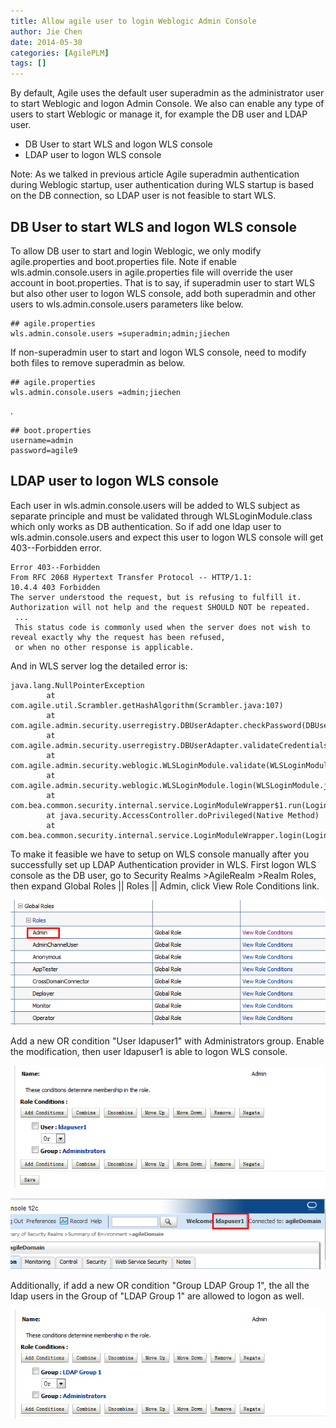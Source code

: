 ```yaml
---
title: Allow agile user to login Weblogic Admin Console
author: Jie Chen
date: 2014-05-30
categories: [AgilePLM]
tags: []
---
```



By default, Agile uses the default user superadmin as the administrator user to start Weblogic and logon Admin Console. We also can enable any type of users to start Weblogic or manage it, for example the DB user and LDAP user.

* DB User to start WLS and logon WLS console
* LDAP user to logon WLS console

Note: As we talked in previous article Agile superadmin authentication during Weblogic startup, user authentication during WLS startup is based on the DB connection, so LDAP user is not feasible to start WLS.

## DB User to start WLS and logon WLS console

To allow DB user to start and login Weblogic, we only modify agile.properties and boot.properties file. Note if enable wls.admin.console.users in agile.properties file will override the user account in boot.properties. That is to say, if superadmin user to start WLS but also other user to logon WLS console, add both superadmin and other users to wls.admin.console.users parameters like below.

	## agile.properties
	wls.admin.console.users =superadmin;admin;jiechen

If non-superadmin user to start and logon WLS console, need to modify both files to remove superadmin as below.

	## agile.properties
	wls.admin.console.users =admin;jiechen

.
	
	## boot.properties
	username=admin
	password=agile9


## LDAP user to logon WLS console

Each user in wls.admin.console.users will be added to WLS subject as separate principle and must be validated through WLSLoginModule.class which only works as DB authentication. So if add one ldap user to wls.admin.console.users and expect this user to logon WLS console will get 403--Forbidden error.

	Error 403--Forbidden
	From RFC 2068 Hypertext Transfer Protocol -- HTTP/1.1:
	10.4.4 403 Forbidden
	The server understood the request, but is refusing to fulfill it. 
	Authorization will not help and the request SHOULD NOT be repeated.
	 ... 
	 This status code is commonly used when the server does not wish to reveal exactly why the request has been refused,
	 or when no other response is applicable.

And in WLS server log the detailed error is:

	java.lang.NullPointerException
			at com.agile.util.Scrambler.getHashAlgorithm(Scrambler.java:107)
			at com.agile.admin.security.userregistry.DBUserAdapter.checkPassword(DBUserAdapter.java:89)
			at com.agile.admin.security.userregistry.DBUserAdapter.validateCredentials(DBUserAdapter.java:858)
			at com.agile.admin.security.weblogic.WLSLoginModule.validate(WLSLoginModule.java:477)
			at com.agile.admin.security.weblogic.WLSLoginModule.login(WLSLoginModule.java:199)
			at com.bea.common.security.internal.service.LoginModuleWrapper$1.run(LoginModuleWrapper.java:110)
			at java.security.AccessController.doPrivileged(Native Method)
			at com.bea.common.security.internal.service.LoginModuleWrapper.login(LoginModuleWrapper.java:106)

To make it feasible we have to setup on WLS console manually after you successfully set up LDAP Authentication provider in WLS. First logon WLS console as the DB user, go to Security Realms >AgileRealm >Realm Roles, then expand Global Roles || Roles || Admin, click View Role Conditions link.

![](/assets/res/troubleshooting-agileplm-agileuserlogonwls-1.png)

Add a new OR condition "User ldapuser1" with Administrators group. Enable the modification, then user ldapuser1 is able to logon WLS console.

![](/assets/res/troubleshooting-agileplm-agileuserlogonwls-2.png)

![](/assets/res/troubleshooting-agileplm-agileuserlogonwls-3.png)

Additionally, if add a new OR condition "Group LDAP Group 1", the all the ldap users in the Group of "LDAP Group 1" are allowed to logon as well. 

![](/assets/res/troubleshooting-agileplm-agileuserlogonwls-4.png)


